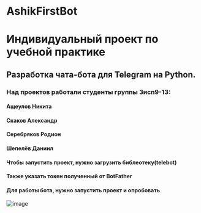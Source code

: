 ﻿# AshikFirstBot
<h1>Индивидуальный проект по учебной практике</h1>
<h2>Разработка чата-бота для Telegram на Python.</h2>
<h3>Над проектов работали студенты группы 3исп9-13:</h3>
<h4>Ащеулов Никита</h4>
<h4>Скаков Александр</h4>
<h4>Серебряков Родион</h4>
<h4>Шепелёв Даниил</h4>



<h4>Чтобы запустить проект, нужно загрузить библеотеку(telebot)</h4>
<h4>Также указать токен полученный от BotFather</h4>
<h4>Для работы бота, нужно запустить проект и опробовать</h4>

![image](https://user-images.githubusercontent.com/123838075/229923616-5e8b1d95-2b1d-4da6-870a-5743ef1d76a9.png)
